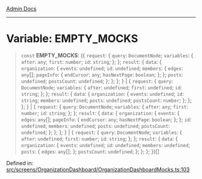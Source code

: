 [Admin Docs](/)

***

# Variable: EMPTY\_MOCKS

> `const` **EMPTY\_MOCKS**: (\{ `request`: \{ `query`: `DocumentNode`; `variables`: \{ `after`: `any`; `first`: `number`; `id`: `string`; \}; \}; `result`: \{ `data`: \{ `organization`: \{ `events`: `undefined`; `id`: `undefined`; `members`: \{ `edges`: `any`[]; `pageInfo`: \{ `endCursor`: `any`; `hasNextPage`: `boolean`; \}; \}; `posts`: `undefined`; `postsCount`: `undefined`; \}; \}; \}; \} \| \{ `request`: \{ `query`: `DocumentNode`; `variables`: \{ `after`: `undefined`; `first`: `undefined`; `id`: `string`; \}; \}; `result`: \{ `data`: \{ `organization`: \{ `events`: `undefined`; `id`: `string`; `members`: `undefined`; `posts`: `undefined`; `postsCount`: `number`; \}; \}; \}; \} \| \{ `request`: \{ `query`: `DocumentNode`; `variables`: \{ `after`: `any`; `first`: `number`; `id`: `string`; \}; \}; `result`: \{ `data`: \{ `organization`: \{ `events`: \{ `edges`: `any`[]; `pageInfo`: \{ `endCursor`: `any`; `hasNextPage`: `boolean`; \}; \}; `id`: `undefined`; `members`: `undefined`; `posts`: `undefined`; `postsCount`: `undefined`; \}; \}; \}; \} \| \{ `request`: \{ `query`: `DocumentNode`; `variables`: \{ `after`: `undefined`; `first`: `number`; `id`: `string`; \}; \}; `result`: \{ `data`: \{ `organization`: \{ `events`: `undefined`; `id`: `undefined`; `members`: `undefined`; `posts`: \{ `edges`: `any`[]; \}; `postsCount`: `undefined`; \}; \}; \}; \})[]

Defined in: [src/screens/OrganizationDashboard/OrganizationDashboardMocks.ts:103](https://github.com/PalisadoesFoundation/talawa-admin/blob/main/src/screens/OrganizationDashboard/OrganizationDashboardMocks.ts#L103)
